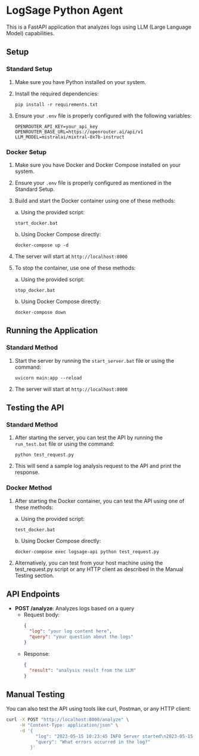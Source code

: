 ﻿# LogSage Python Agent

This is a FastAPI application that analyzes logs using LLM (Large Language Model) capabilities.

## Setup

### Standard Setup

1. Make sure you have Python installed on your system.

2. Install the required dependencies:
   ```
   pip install -r requirements.txt
   ```

3. Ensure your `.env` file is properly configured with the following variables:
   ```
   OPENROUTER_API_KEY=your_api_key
   OPENROUTER_BASE_URL=https://openrouter.ai/api/v1
   LLM_MODEL=mistralai/mixtral-8x7b-instruct
   ```

### Docker Setup

1. Make sure you have Docker and Docker Compose installed on your system.

2. Ensure your `.env` file is properly configured as mentioned in the Standard Setup.

3. Build and start the Docker container using one of these methods:

   a. Using the provided script:
   ```
   start_docker.bat
   ```

   b. Using Docker Compose directly:
   ```
   docker-compose up -d
   ```

4. The server will start at `http://localhost:8000`

5. To stop the container, use one of these methods:

   a. Using the provided script:
   ```
   stop_docker.bat
   ```

   b. Using Docker Compose directly:
   ```
   docker-compose down
   ```

## Running the Application

### Standard Method

1. Start the server by running the `start_server.bat` file or using the command:
   ```
   uvicorn main:app --reload
   ```

2. The server will start at `http://localhost:8000`

## Testing the API

### Standard Method

1. After starting the server, you can test the API by running the `run_test.bat` file or using the command:
   ```
   python test_request.py
   ```

2. This will send a sample log analysis request to the API and print the response.

### Docker Method

1. After starting the Docker container, you can test the API using one of these methods:

   a. Using the provided script:
   ```
   test_docker.bat
   ```

   b. Using Docker Compose directly:
   ```
   docker-compose exec logsage-api python test_request.py
   ```

2. Alternatively, you can test from your host machine using the test_request.py script or any HTTP client as described in the Manual Testing section.

## API Endpoints

- **POST /analyze**: Analyzes logs based on a query
  - Request body:
    ```json
    {
      "log": "your log content here",
      "query": "your question about the logs"
    }
    ```
  - Response:
    ```json
    {
      "result": "analysis result from the LLM"
    }
    ```

## Manual Testing

You can also test the API using tools like curl, Postman, or any HTTP client:

```bash
curl -X POST "http://localhost:8000/analyze" \
     -H "Content-Type: application/json" \
     -d '{
           "log": "2023-05-15 10:23:45 INFO Server started\n2023-05-15 10:26:45 ERROR Database connection failed",
           "query": "What errors occurred in the log?"
         }'
```
